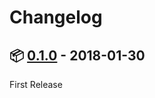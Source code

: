 # Changelog

## :package: [0.1.0](https://pypi.org/project/uk-election-ids/0.1.0/) - 2018-01-30

First Release
